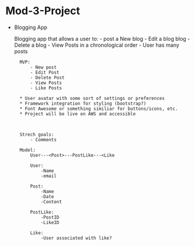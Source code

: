 # Mod-3-Project

* Blogging App

    Blogging app that allows a user to:
        - post a New blog
        - Edit a blog blog
        - Delete a blog
        - View Posts in a chronological order
        - User has many posts

        MVP:
            - New post
            - Edit Post
            - Delete Post
            - View Posts
            - Like Posts

        * User avatar with some sort of settings or preferences 
        * Framework integration for styling (bootstrap?)
        * Font Awesome or something similiar for buttons/icons, etc.
        * Project will be live on AWS and accessible



        Strech goals:
            - Comments

        Model:
            User---<Post>---PostLike---<Like

            User:
                -Name
                -email

            Post:
                -Name
                -Date
                -Content
        
            PostLike:
                -PostID
                -LikeID

            Like:
                -User associated with like?